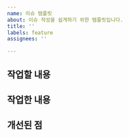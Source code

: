 ```yaml
---
name: 이슈 템플릿
about: 이슈 작성을 쉽게하기 위한 템플릿입니다.
title: ''
labels: feature
assignees: ''

---
```


##  작업할 내용

## 작업한 내용

## 개선된 점
